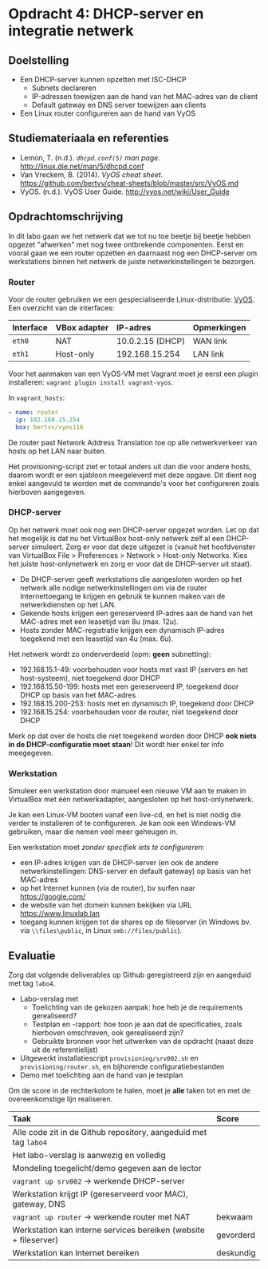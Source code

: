 # Opdracht 4: DHCP-server en integratie netwerk

## Doelstelling

* Een DHCP-server kunnen opzetten met ISC-DHCP
    * Subnets declareren
    * IP-adressen toewijzen aan de hand van het MAC-adres van de client
    * Default gateway en DNS server toewijzen aan clients
* Een Linux router configureren aan de hand van VyOS

## Studiemateriaala en referenties

- Lemon, T. (n.d.). *`dhcpd.conf(5)` man page.* <http://linux.die.net/man/5/dhcpd.conf>
- Van Vreckem, B. (2014). *VyOS cheat sheet*. <https://github.com/bertvv/cheat-sheets/blob/master/src/VyOS.md>
- VyOS. (n.d.). VyOS User Guide. <http://vyos.net/wiki/User_Guide>

## Opdrachtomschrijving

In dit labo gaan we het netwerk dat we tot nu toe beetje bij beetje hebben opgezet "afwerken" met nog twee ontbrekende componenten. Eerst en vooral gaan we een router opzetten en daarnaast nog een DHCP-server om werkstations binnen het netwerk de juiste netwerkinstellingen te bezorgen.

### Router

Voor de router gebruiken we een gespecialiseerde Linux-distributie: [VyOS](http://vyos.net/). Een overzicht van de interfaces:

| Interface | VBox adapter | IP-adres         | Opmerkingen |
| :---      | :---         | :---             | :---        |
| `eth0`    | NAT          | 10.0.2.15 (DHCP) | WAN link    |
| `eth1`    | Host-only    | 192.168.15.254   | LAN link    |

Voor het aanmaken van een VyOS-VM met Vagrant moet je eerst een plugin installeren: `vagrant plugin install vagrant-vyos`.

In `vagrant_hosts`:

```Yaml
- name: router
  ip: 192.168.15.254
  box: bertvv/vyos116
```

De router past Network Address Translation toe op alle netwerkverkeer van hosts op het LAN naar buiten.

Het provisioning-script ziet er totaal anders uit dan die voor andere hosts, daarom wordt er een sjabloon meegeleverd met deze opgave. Dit dient nog enkel aangevuld te worden met de commando's voor het configureren zoals hierboven aangegeven.

### DHCP-server

Op het netwerk moet ook nog een DHCP-server opgezet worden. Let op dat het mogelijk is dat nu het VirtualBox host-only netwerk zelf al een DHCP-server simuleert. Zorg er voor dat deze uitgezet is (vanuit het hoofdvenster van VirtualBox File > Preferences > Network > Host-only Networks. Kies het juiste host-onlynetwerk en zorg er voor dat de DHCP-server uit staat).

- De DHCP-server geeft werkstations die aangesloten worden op het netwerk alle nodige netwerkinstellingen om via de router Internettoegang te krijgen en gebruik te kunnen maken van de netwerkdiensten op het LAN.
- Gekende hosts krijgen een gereserveerd IP-adres aan de hand van het MAC-adres met een leasetijd van 8u (max. 12u).
- Hosts zonder MAC-registratie krijgen een dynamisch IP-adres toegekend met een leasetijd van 4u (max. 6u).

Het netwerk wordt zo onderverdeeld (opm: **geen** subnetting):

- 192.168.15.1-49: voorbehouden voor hosts met vast IP (servers en het host-systeem), niet toegekend door DHCP
- 192.168.15.50-199: hosts met een gereserveerd IP, toegekend door DHCP op basis van het MAC-adres
- 192.168.15.200-253: hosts met en dynamisch IP, toegekend door DHCP
- 192.168.15.254: voorbehouden voor de router, niet toegekend door DHCP

Merk op dat over de hosts die niet toegekend worden door DHCP **ook niets in de DHCP-configuratie moet staan**! Dit wordt hier enkel ter info meegegeven.

### Werkstation

Simuleer een werkstation door manueel een nieuwe VM aan te maken in VirtualBox met één netwerkadapter, aangesloten op het host-onlynetwerk.

Je kan een Linux-VM booten vanaf een live-cd, en het is niet nodig die verder te installeren of te configureren. Je kan ook een Windows-VM gebruiken, maar die nemen veel meer geheugen in.

Een werkstation moet *zonder specifiek iets te configureren*:

- een IP-adres krijgen van de DHCP-server (en ook de andere netwerkinstellingen: DNS-server en default gateway) op basis van het MAC-adres
- op het Internet kunnen (via de router), bv surfen naar <https://google.com/>
- de website van het domein kunnen bekijken via URL <https://www.linuxlab.lan>
- toegang kunnen krijgen tot de shares op de fileserver (in Windows bv. via `\\files\public`, in Linux `smb://files/public`).

## Evaluatie

Zorg dat volgende deliverables op Github geregistreerd zijn en aangeduid met tag `labo4`.

* Labo-verslag met
    * Toelichting van de gekozen aanpak: hoe heb je de requirements gerealiseerd?
    * Testplan en -rapport: hoe toon je aan dat de specificaties, zoals hierboven omschreven, ook gerealiseerd zijn?
    * Gebruikte bronnen voor het uitwerken van de opdracht (naast deze uit de referentielijst)
* Uitgewerkt installatiescript `provisioning/srv002.sh` en `provisioning/router.sh`, en bijhorende configuratiebestanden
* Demo met toelichting aan de hand van je testplan

Om de score in de rechterkolom te halen, moet je **alle** taken tot en met de overeenkomstige lijn realiseren.

| Taak                                                             | Score     |
| :---                                                             | :---      |
| Alle code zit in de Github repository, aangeduid met tag `labo4` |           |
| Het labo-verslag is aanwezig en volledig                         |           |
| Mondeling toegelicht/demo gegeven aan de lector                  |           |
| `vagrant up srv002` -> werkende DHCP-server                      |           |
| Werkstation krijgt IP (gereserveerd voor MAC), gateway, DNS      |           |
| `vagrant up router` -> werkende router met NAT                   | bekwaam   |
| Werkstation kan interne services bereiken (website + fileserver) | gevorderd |
| Werkstation kan Internet bereiken                                | deskundig |

